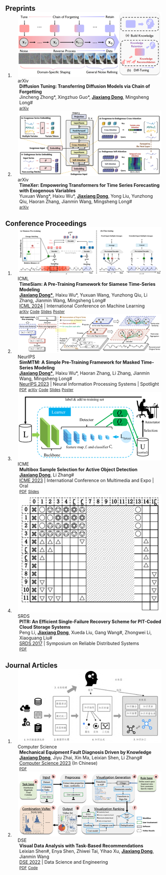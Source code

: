 

<h2 id="publications" style="margin: 2px 0px -15px;">Preprints</h2>

<div class="publications">
<ol class="bibliography">

<!-- <style>
  .title {
    background-color: #000 no-repeat left bottom; /* 设置标题背景色 */
    background-size: 0px 2px;
    transition: background-size 1300ms;
  }
  .title:hover {
    background-color: #000 no-repeat left bottom; /* Set the background color on hover */
    background-size: 100% 2px; /* Adjust background size to fill the element width */
  }
</style> -->

<li>
<div class="pub-row" style="max-width: 2000px;">

  <div class="col-sm-3 abbr" style="position: relative;padding-right: 15px;padding-left: 15px;">
    <img src="assets/img/Diff-Tuning.png" class="teaser img-fluid z-depth-1">
    <abbr class="badge">arXiv</abbr>
  </div>

  <div class="col-sm-9" style="position: relative;padding-right: 15px;padding-left: 20px;">
    <div class="title"><strong>Diffusion Tuning: Transferring Diffusion Models via Chain of Forgetting</strong></div>
    <div class="author">Jincheng Zhong*, Xingzhuo Guo*, <strong><u>Jiaxiang Dong</u></strong>, Mingsheng Long#</div>
    <!-- <div class="periodical"><em><a href="https://arxiv.org/abs/2402.19072">arXiv 2024</a></em></div> -->
    <div class="links">
      <a href="https://arxiv.org/abs/2406.00773" class="btn btn-sm z-depth-0" role="button" target="_blank" style="font-size:12px;">arXiv</a>
    </div>
  </div>
</div>
</li>


<li>
<div class="pub-row" style="max-width: 1000px;">

  <div class="col-sm-3 abbr" style="position: relative;padding-right: 15px;padding-left: 15px;">
    <img src="assets/img/TimeXer.png" class="teaser img-fluid z-depth-1">
    <abbr class="badge">arXiv</abbr>
  </div>

  <div class="col-sm-9" style="position: relative;padding-right: 15px;padding-left: 20px;">
    <div class="title"><strong>TimeXer: Empowering Transformers for Time Series Forecasting with Exogenous Variables</strong></div>
    <div class="author">Yuxuan Wang*, Haixu Wu*, <strong><u>Jiaxiang Dong</u></strong>, Yong Liu, Yunzhong Qiu, Haoran Zhang, Jianmin Wang, Mingsheng Long#</div>
    <!-- <div class="periodical"><em><a href="https://arxiv.org/abs/2402.19072">arXiv 2024</a></em></div> -->
    <div class="links">
      <a href="https://arxiv.org/abs/2402.19072" class="btn btn-sm z-depth-0" role="button" target="_blank" style="font-size:12px;">arXiv</a>
    </div>
  </div>
</div>
</li>

  
<br>

</ol>
</div>


<h2 id="publications" style="margin: 2px 0px -15px;">Conference Proceedings</h2>

<div class="publications">
<ol class="bibliography">

<li>
<div class="pub-row">

  <div class="col-sm-3 abbr" style="position: relative;padding-right: 15px;padding-left: 15px;">
    <img src="assets/img/TimeSiam.png" class="teaser img-fluid z-depth-1">
    <abbr class="badge">ICML</abbr>
  </div>

  <div class="col-sm-9" style="position: relative;padding-right: 15px;padding-left: 20px;">
    <div class="title"><strong>TimeSiam: A Pre-Training Framework for Siamese Time-Series Modeling</strong></div>
    <div class="author"><strong><u>Jiaxiang Dong*</u></strong>, Haixu Wu*, Yuxuan Wang, Yunzhong Qiu, Li Zhang, Jianmin Wang, Mingsheng Long#</div>
    <div class="periodical"><a href="https://icml.cc/Conferences/2024">ICML 2024</a> | International Conference on Machine Learning</div>
    <div class="links">
      <!-- <a href="https://icml.cc/Conferences/2024" class="btn btn-sm z-depth-0" role="button" target="_blank" style="font-size:12px;">ICML 2024</a> -->
      <a href="https://arxiv.org/abs/2402.02475" class="btn btn-sm z-depth-0" role="button" target="_blank" style="font-size:12px;">arXiv</a>
      <a href="https://github.com/thuml/TimeSiam" class="btn btn-sm z-depth-0" role="button" target="_blank" style="font-size:12px;">Code</a>
      <a href="/PDF/TimeSiam.pdf" class="btn btn-sm z-depth-0" role="button" target="_blank" style="font-size:12px;">Slides</a>
      <a href="https://icml.cc/media/PosterPDFs/ICML%202024/32734.png?t=1719588397.375251" class="btn btn-sm z-depth-0" role="button" target="_blank" style="font-size:12px;">Poster</a>
    </div>
  </div>
</div>
</li>


<li>
<div class="pub-row">

  <div class="col-sm-3 abbr" style="position: relative;padding-right: 15px;padding-left: 15px;">
    <img src="assets/img/SimMTM.png" class="teaser img-fluid z-depth-1">
    <abbr class="badge">NeurIPS</abbr>
  </div>

  <div class="col-sm-9" style="position: relative;padding-right: 15px;padding-left: 20px;">
    <div class="title"><strong>SimMTM: A Simple Pre-Training Framework for Masked Time-Series Modeling</strong></div>
    <div class="author"><strong><u>Jiaxiang Dong*</u></strong>, Haixu Wu*, Haoran Zhang, Li Zhang, Jianmin Wang, Mingsheng Long#</div>
    <div class="periodical"><a href="https://nips.cc/Conferences/2023">NeurIPS 2023</a> | Neural Information Processing Systems | Spotlight</div>
    <!-- <div><em><strong style="color: darkred;">(Spotlight, Accept rate~ 3.06%)</strong></em></div> -->
    <div class="links">
      <a href="https://proceedings.neurips.cc/paper_files/paper/2023/file/5f9bfdfe3685e4ccdbc0e7fb29cccf2a-Paper-Conference.pdf" class="btn btn-sm z-depth-0" role="button" target="_blank" style="font-size:12px;">PDF</a>
      <a href="https://arxiv.org/abs/2302.00861" class="btn btn-sm z-depth-0" role="button" target="_blank" style="font-size:12px;">arXiv</a>
      <a href="https://github.com/thuml/SimMTM" class="btn btn-sm z-depth-0" role="button" target="_blank" style="font-size:12px;">Code</a>
      <a href="https://neurips.cc/media/neurips-2023/Slides/70829_FSDag1N.pdf" class="btn btn-sm z-depth-0" role="button" target="_blank" style="font-size:12px;">Slides</a>
      <a href="https://neurips.cc/media/PosterPDFs/NeurIPS%202023/70829.png?t=1697798641.4338367" class="btn btn-sm z-depth-0" role="button" target="_blank" style="font-size:12px;">Poster</a>
    </div>
  </div>
</div>
</li>


<li>
<div class="pub-row">

  <div class="col-sm-3 abbr" style="position: relative;padding-right: 15px;padding-left: 15px;">
    <img src="assets/img/Multibox.png" class="teaser img-fluid z-depth-1">
    <abbr class="badge">ICME</abbr>
  </div>

  <div class="col-sm-9" style="position: relative;padding-right: 15px;padding-left: 20px;">
    <div class="title"><strong>Multibox Sample Selection for Active Object Detection</strong></div>
    <div class="author"><strong><u>Jiaxiang Dong</u></strong>, Li Zhang#</div>
    <div class="periodical"><a href="https://www.2023.ieeeicme.org/">ICME 2023</a> | International Conference on Multimedia and Expo | Oral</div>
    <!-- <div><em><strong>(Oral)</strong></em></div> -->
    <div class="links">
      <!-- <a href="https://www.2023.ieeeicme.org/" class="btn btn-sm z-depth-0" role="button" target="_blank" style="font-size:12px;">ICME 2023</a> -->
      <a href="https://ieeexplore.ieee.org/stamp/stamp.jsp?tp=&arnumber=10219990" class="btn btn-sm z-depth-0" role="button" target="_blank" style="font-size:12px;">PDF</a>
      <!-- <a href="https://cloud.tsinghua.edu.cn/f/c2e3fbbe9542410eb613/?dl=1" class="btn btn-sm z-depth-0" role="button" target="_blank" style="font-size:12px;">Slides</a> -->
      <a href="/PDF/ICME2023.pdf" class="btn btn-sm z-depth-0" role="button" target="_blank" style="font-size:12px;">Slides</a>
    </div>
  </div>
</div>
</li>


<li>
<div class="pub-row">

  <div class="col-sm-3 abbr" style="position: relative;padding-right: 15px;padding-left: 15px;">
    <img src="assets/img/PITR.png" class="teaser img-fluid z-depth-1">
    <abbr class="badge">SRDS</abbr>
  </div>

  <div class="col-sm-9" style="position: relative;padding-right: 15px;padding-left: 20px;">
    <div class="title"><strong>PITR: An Efficient Single-Failure Recovery Scheme for PIT-Coded Cloud Storage Systems</strong></div>
    <div class="author">Peng Li, <strong><u>Jiaxiang Dong</u></strong>, Xueda Liu, Gang Wang#, Zhongwei Li, Xiaoguang Liu#</div>
    <div class="periodical"><a href="https://ieeexplore.ieee.org/xpl/conhome/8067712/proceeding">SRDS 2017</a> | Symposium on Reliable Distributed Systems</div>
    <div class="links">
      <!-- <a href="https://ieeexplore.ieee.org/xpl/conhome/8067712/proceeding" class="btn btn-sm z-depth-0" role="button" target="_blank" style="font-size:12px;">SRDS 2017</a> -->
      <a href="https://ieeexplore.ieee.org/stamp/stamp.jsp?tp=&arnumber=8069092" class="btn btn-sm z-depth-0" role="button" target="_blank" style="font-size:12px;">PDF</a>
    </div>
  </div>
</div>
</li>
<br>

</ol>
</div>

<h2 id="publications" style="margin: 2px 0px -15px;">Journal Articles</h2>

<div class="publications">
<ol class="bibliography">

<li>
<div class="pub-row">

  <div class="col-sm-3 abbr" style="position: relative;padding-right: 15px;padding-left: 15px;">
    <img src="assets/img/computerscience.png" class="teaser img-fluid z-depth-1">
    <abbr class="badge">Computer Science</abbr>
  </div>

  <div class="col-sm-9" style="position: relative;padding-right: 15px;padding-left: 20px;">
    <div class="title"><strong>Mechanical Equipment Fault Diagnosis Driven by Knowledge</strong></div>
    <div class="author"><strong><u>Jiaxiang Dong</u></strong>, Jiyu Zhai, Xin Ma, Leixian Shen, Li Zhang#</div>
    <div class="periodical"><a href="https://www.jsjkx.com/CN/1002-137X/home.shtml">Computer Science 2023</a> (In Chinese)</div>
    <!-- <div><em><strong>(In Chinese)</strong></em></div> -->
    <div class="links">
      <!-- <a href="https://www.jsjkx.com/CN/1002-137X/home.shtml" class="btn btn-sm z-depth-0" role="button" target="_blank" style="font-size:12px;">Computer Science 2023</a> -->
      <a href="https://kns.cnki.net/kcms2/article/abstract?v=dKAmn0h-MOtS9jaAHf_qjMk6rwQ-1S6ERI6_BdJFtdA49-ZhAM40rQAPmfecxKbVwgMRcgjpsM80oqMz1NIupi7GwWYRN4QWevAn0XZJanmjiohG2WBfqM5vrRc0KblEIuf3fuo1icMFZj6Jn4Nbrg==&uniplatform=NZKPT&language=CHS" class="btn btn-sm z-depth-0" role="button" target="_blank" style="font-size:12px;">PDF</a>
    </div>
  </div>
</div>
</li>

<li>
<div class="pub-row">

  <div class="col-sm-3 abbr" style="position: relative;padding-right: 15px;padding-left: 15px;">
    <img src="assets/img/DSE.png" class="teaser img-fluid z-depth-1">
    <abbr class="badge">DSE</abbr>
  </div>

  <div class="col-sm-9" style="position: relative;padding-right: 15px;padding-left: 20px;">
    <div class="title"><strong>Visual Data Analysis with Task-Based Recommendations</strong></div>
    <div class="author">Leixian Shen#, Enya Shen, Zhiwei Tai, Yihao Xu, <strong><u>Jiaxiang Dong</u></strong>, Jianmin Wang</div>
    <div class="periodical"><a href="https://link.springer.com/journal/41019">DSE 2022</a> | Data Science and Engineering</div>
    <div class="links">
      <!-- <a href="https://link.springer.com/journal/41019" class="btn btn-sm z-depth-0" role="button" target="_blank" style="font-size:12px;">DSE 2022</a> -->
      <a href="https://link.springer.com/epdf/10.1007/s41019-022-00195-3?sharing_token=p_hj6bYHTQV5IKBU4kER6fe4RwlQNchNByi7wbcMAY6k3p7zOaeOW7fnvRBct8aGNQbjS4CLa-IpcjrbwoSA608ADxx_2-ENa3oZc_rLc8k8k_sTqHanEn9yYtG33dbjHhzI7_EZw_mgt7M0N0meIaFTkUhaZ2CD2wHpvpdtPPg=" class="btn btn-sm z-depth-0" role="button" target="_blank" style="font-size:12px;">PDF</a>
      <a href="https://github.com/ShenLeixian/TaskVis" class="btn btn-sm z-depth-0" role="button" target="_blank" style="font-size:12px;">Code</a>
    </div>
  </div>
</div>
</li>

<br>

</ol>
</div>
